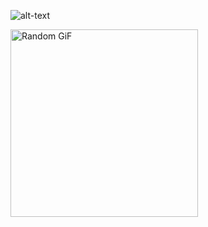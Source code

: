 ![alt-text](https://user-images.githubusercontent.com/74038190/235224431-e8c8c12e-6826-47f1-89fb-2ddad83b3abf.gif)
<p align="left">
  <img height="300" src="https://github-readme-utils.vercel.app/api/gif/anime" alt="Random GiF">
</p>
